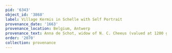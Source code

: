 ```yaml
---
pid: '6343'
object_id: '3868'
label: Village Kermis in Schelle with Self Portrait
provenance_date: '1663'
provenance_location: Belgium, Antwerp
provenance_text: Anna de Schot, widow of N. C. Cheeus (valued at 1200 guilders)
order: '2070'
collection: provenance
---
```

